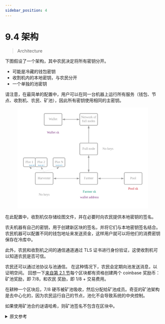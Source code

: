 ```yaml
---
sidebar_position: 4
---
```


# 9.4 架构

> Architecture

下图假设了一个架构，其中农民决定将所有密钥分开。

- 可能是冷藏的钱包密钥
- 收割机内的本地密钥，与农民分开
- 一个单独的池密钥

请注意，在最简单的配置中，用户可以在同一台机器上运行所有服务（钱包、节点、收割机、农民、矿池），因此所有密钥使用相同的主密钥。

<figure>

![](/img/keys/architecture.png)

</figure>

在此配置中，收割机仅存储绘图文件，并在必要时向农民提供本地密钥的签名。

农夫机器有自己的密钥，用于创建新区块的签名，并将它们与本地密钥签名结合。农民机器可以配置不同的钱包地址来发送资金，这样用户就可以将他们的消费密钥保存在冷库中。

此外，农民和收割机之间的通信通道通过 TLS 证书进行身份验证，这使收割机可以知道农民是否可信。

农民还可以通过池协议与池通信。 在这种情况下，农民会定期向池发送消息，以证明空间。 回想一下[来自第 2.1 节](/docs/02architecture/p2p-system#pools 'Section 2.1: Pool architecture')每个区块都有资格创建两个 coinbase 奖励币：矿池奖励，即 7/8，和农民 奖励，即 1/8 + 交易费用。

在耕种一个区块后，7/8 硬币被矿池吸收，然后分配给矿池成员。奇亚的矿池架构是去中心化的，因为农民运行自己的节点，池化不会导致系统的中央控制。

如果使用矿池合约谜语哈希，则矿池签名不包含在区块中。

<details>
<summary>原文参考</summary>

The following image assumes an architecture where the farmer decides to keep all keys separate.

- a wallet key that can potentially be cold storage
- local keys within the harvester machine, which are separated from the farmer
- a separate pool key

Note that in the simplest configuration, a user can run all of the services (wallet, node, harvester, farmer, pool) in the same machine, and thus the same master key is used for all keys.

<figure>

![](/img/keys/architecture.png)

</figure>

In this configuration, harvesters only store plot files, and provide the farmer with signatures by the local sk whenever necessary.

The farmer machine has its own key, which is used to create signatures of new blocks, and combines them with the local sk signatures. The farmer machine can configure a different wallet address to send the funds to, so the user can keep their spending keys in cold storage.

Furthermore, the communication channel between the farmer and harvester is authenticated with TLS certificates, which allows the harvester to know if the farmer is trusted.

The farmer can also communicate with a pool, through the pooling protocol. In this case, the farmer would send periodic messages to the pool, to prove space. Recall [from Section 2.1](/docs/02architecture/p2p-system#pools 'Section 2.1: Pool architecture') that each block is eligible to create two coinbase reward coins: the pool reward, which is 7/8, and the farmer reward, which is 1/8 + transaction fees.

After farming a block, the 7/8 coin is absorbed by the pool, and later distributed to pool members. Chia's pool architecture is decentralized, because the farmers run their own node, and pooling does not lead to central control of the system.

If using a pool contract puzzle hash, the pool signature is not included in the block.

</details>
